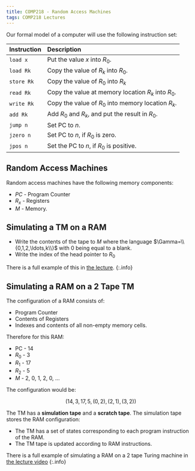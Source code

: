 ```yaml
---
title: COMP218 - Random Access Machines
tags: COMP218 Lectures
---
```

Our formal model of a computer will use the following instruction set:

| Instruction | Description |
| :-- | :-- |
| `load x` | Put the value $x$ into $R_0$. |
| `load Rk` | Copy the value of $R_k$ into $R_0$. |
| `store Rk` | Copy the value of $R_0$ into $R_k$ |
| `read Rk` | Copy the value at memory location $R_k$ into $R_0$. |
| `write Rk` | Copy the value of $R_0$ into memory location $R_k$. |
| `add Rk` | Add $R_0$ and $R_k$, and put the result in $R_0$. |
| `jump n` | Set PC to $n$. |
| `jzero n` | Set PC to $n$, if $R_0$ is zero. |
| `jpos n` | Set the PC to $n$, if $R_0$ is positive. |

## Random Access Machines
Random access machines have the following memory components:

* $PC$ - Program Counter
* $R_x$ - Registers
* $M$ - Memory.

## Simulating a TM on a RAM

* Write the contents of the tape to $M$ where the language $\Gamma=\\{0,1,2,\ldots,k\\}$ with 0 being equal to a blank.
* Write the index of the head pointer to $R_0$

There is a full example of this in [the lecture](https://liverpool.instructure.com/courses/47455/modules/items/1252560).
{:.info}

## Simulating a RAM on a  2 Tape TM
The configuration of a RAM consists of:

* Program Counter
* Contents of Registers
* Indexes and contents of all non-empty memory cells.

Therefore for this RAM:

* PC - 14
* $R_0$ - 3
* $R_1$ - 17
* $R_2$ - 5
* $M$ - 2, 0, 1, 2, 0, ...

The configuration would be:

$$
(14, 3, 17, 5, (0, 2), (2, 1), (3, 2))
$$

The TM has a **simulation tape** and a **scratch tape**. The simulation tape stores the RAM configuration:

* The TM has a set of states corresponding to each program instruction of the RAM.
* The TM tape is updated according to RAM instructions.

There is a full example of simulating a RAM on a 2 tape Turing machine in [the lecture video](https://liverpool.instructure.com/courses/47455/modules/items/1252560)
{:.info}